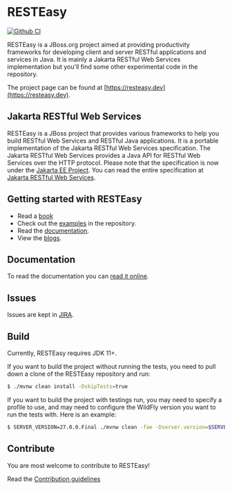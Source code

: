 # RESTEasy

[![Github CI](https://github.com/resteasy/resteasy/actions/workflows/maven.yml/badge.svg)](https://github.com/resteasy/resteasy/actions)

RESTEasy is a JBoss.org project aimed at providing productivity frameworks for developing client and server RESTful
applications and services in Java.  It is mainly a Jakarta RESTful Web Services implementation but you'll find some 
other experimental code in the repository.

The project page can be found at [https://resteasy.dev](https://resteasy.dev).

## Jakarta RESTful Web Services

RESTEasy is a JBoss project that provides various frameworks to help you build RESTful Web Services and RESTful Java 
applications. It is a portable implementation of the Jakarta RESTful Web Services specification. The Jakarta RESTful Web 
Services provides a Java API for RESTful Web Services over the HTTP protocol. Please note that the specification is now 
under the [Jakarta EE Project](https://github.com/jakartaee). You can read the entire specification at 
[Jakarta RESTful Web Services](https://github.com/jakartaee/rest).

## Getting started with RESTEasy

- Read a [book](https://resteasy.dev/books)
- Check out the [examples](https://github.com/resteasy/resteasy-examples) in the repository.
- Read the [documentation](https://resteasy.dev/docs).
- View the [blogs](https://resteasy.dev/blogs).

## Documentation

To read the documentation you can [read it online](https://resteasy.dev/docs).

## Issues

Issues are kept in [JIRA](https://issues.redhat.com/browse/RESTEASY/).

## Build

Currently, RESTEasy requires JDK 11+.

If you want to build the project without running the tests, you need to pull down a clone of the RESTEasy repository and 
run:

```bash
$ ./mvnw clean install -DskipTests=true
```

If you want to build the project with testings run, you may need to specify a profile to use, and may need to configure 
the WildFly version you want to run the tests with. Here is an example:

```bash
$ SERVER_VERSION=27.0.0.Final ./mvnw clean -fae -Dserver.version=$SERVER_VERSION install
```

## Contribute

You are most welcome to contribute to RESTEasy!

Read the [Contribution guidelines](./CONTRIBUTING.adoc)
